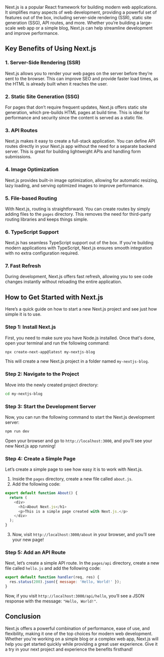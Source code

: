 Next.js is a popular React framework for building modern web applications. It simplifies many aspects of web development, providing a powerful set of features out of the box, including server-side rendering (SSR), static site generation (SSG), API routes, and more. Whether you’re building a large-scale web app or a simple blog, Next.js can help streamline development and improve performance.

## Key Benefits of Using Next.js

### 1. **Server-Side Rendering (SSR)**
Next.js allows you to render your web pages on the server before they’re sent to the browser. This can improve SEO and provide faster load times, as the HTML is already built when it reaches the user.

### 2. **Static Site Generation (SSG)**
For pages that don’t require frequent updates, Next.js offers static site generation, which pre-builds HTML pages at build time. This is ideal for performance and security since the content is served as a static file.

### 3. **API Routes**
Next.js makes it easy to create a full-stack application. You can define API routes directly in your Next.js app without the need for a separate backend server. This is great for building lightweight APIs and handling form submissions.

### 4. **Image Optimization**
Next.js provides built-in image optimization, allowing for automatic resizing, lazy loading, and serving optimized images to improve performance.

### 5. **File-based Routing**
With Next.js, routing is straightforward. You can create routes by simply adding files to the `pages` directory. This removes the need for third-party routing libraries and keeps things simple.

### 6. **TypeScript Support**
Next.js has seamless TypeScript support out of the box. If you're building modern applications with TypeScript, Next.js ensures smooth integration with no extra configuration required.

### 7. **Fast Refresh**
During development, Next.js offers fast refresh, allowing you to see code changes instantly without reloading the entire application.

## How to Get Started with Next.js

Here’s a quick guide on how to start a new Next.js project and see just how simple it is to use.

### Step 1: Install Next.js

First, you need to make sure you have Node.js installed. Once that's done, open your terminal and run the following command:

```bash
npx create-next-app@latest my-nextjs-blog
```

This will create a new Next.js project in a folder named `my-nextjs-blog`.

### Step 2: Navigate to the Project

Move into the newly created project directory:

```bash
cd my-nextjs-blog
```

### Step 3: Start the Development Server

Now, you can run the following command to start the Next.js development server:

```bash
npm run dev
```

Open your browser and go to `http://localhost:3000`, and you’ll see your new Next.js app running!

### Step 4: Create a Simple Page

Let’s create a simple page to see how easy it is to work with Next.js.

1. Inside the `pages` directory, create a new file called `about.js`.
2. Add the following code:

```js
export default function About() {
  return (
    <div>
      <h1>About Next.js</h1>
      <p>This is a simple page created with Next.js.</p>
    </div>
  );
}
```

3. Now, visit `http://localhost:3000/about` in your browser, and you’ll see your new page!

### Step 5: Add an API Route

Next, let’s create a simple API route. In the `pages/api` directory, create a new file called `hello.js` and add the following code:

```js
export default function handler(req, res) {
  res.status(200).json({ message: 'Hello, World!' });
}
```

Now, if you visit `http://localhost:3000/api/hello`, you’ll see a JSON response with the message: `"Hello, World!"`.

## Conclusion

Next.js offers a powerful combination of performance, ease of use, and flexibility, making it one of the top choices for modern web development. Whether you're working on a simple blog or a complex web app, Next.js will help you get started quickly while providing a great user experience. Give it a try in your next project and experience the benefits firsthand!
